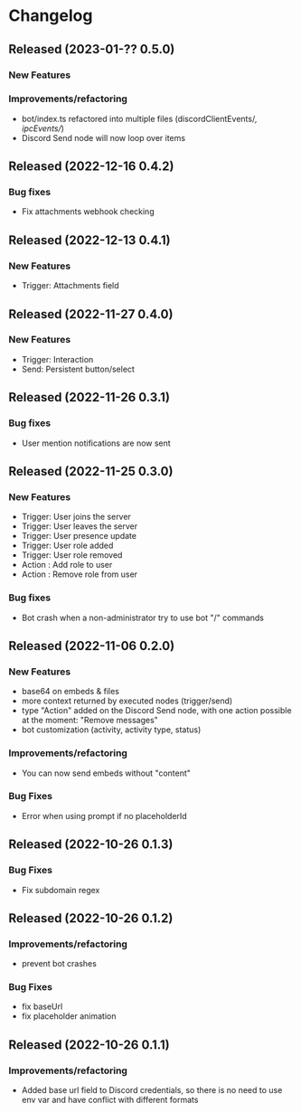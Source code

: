 # Changelog

## Released (2023-01-?? 0.5.0)

### New Features

### Improvements/refactoring

- bot/index.ts refactored into multiple files (discordClientEvents/*, ipcEvents/*)
- Discord Send node will now loop over items

## Released (2022-12-16 0.4.2)

### Bug fixes

- Fix attachments webhook checking

## Released (2022-12-13 0.4.1)

### New Features

- Trigger: Attachments field

## Released (2022-11-27 0.4.0)

### New Features

- Trigger: Interaction
- Send: Persistent button/select

## Released (2022-11-26 0.3.1)

### Bug fixes

- User mention notifications are now sent

## Released (2022-11-25 0.3.0)

### New Features

- Trigger: User joins the server
- Trigger: User leaves the server
- Trigger: User presence update
- Trigger: User role added
- Trigger: User role removed
- Action : Add role to user
- Action : Remove role from user

### Bug fixes

- Bot crash when a non-administrator try to use bot "/" commands

## Released (2022-11-06 0.2.0)

### New Features

- base64 on embeds & files
- more context returned by executed nodes (trigger/send)
- type "Action" added on the Discord Send node, with one action possible at the moment: "Remove messages"
- bot customization (activity, activity type, status)

### Improvements/refactoring

- You can now send embeds without "content"

### Bug Fixes

- Error when using prompt if no placeholderId

## Released (2022-10-26 0.1.3)

### Bug Fixes

- Fix subdomain regex

## Released (2022-10-26 0.1.2)

### Improvements/refactoring

- prevent bot crashes

### Bug Fixes

- fix baseUrl
- fix placeholder animation

## Released (2022-10-26 0.1.1)

### Improvements/refactoring

- Added base url field to Discord credentials, so there is no need to use env var and have conflict with different formats
